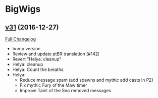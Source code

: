 # BigWigs

## [v31](https://github.com/BigWigsMods/BigWigs/tree/v31) (2016-12-27) [](#top)
[Full Changelog](https://github.com/BigWigsMods/BigWigs/compare/v30.1...v31)

- bump version  
- Review and update ptBR translation (#142)  
- Revert "Helya: cleanup"  
- Helya: cleanup  
- Helya: Count the breaths  
- Helya:  
    - Reduce message spam (add spawns and mythic add casts in P2)  
    - Fix mythic Fury of the Maw timer  
    - Improve Taint of the Sea removed messages  
